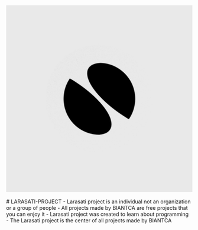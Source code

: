 <p align="center">
    <img src="asset/BIANTCA ICON.jpg" />
</p>
# LARASATI-PROJECT
- Larasati project is an individual not an organization or a group of people
- All projects made by BIANTCA are free projects that you can enjoy it
- Larasati project was created to learn about programming
- The Larasati project is the center of all projects made by BIANTCA
